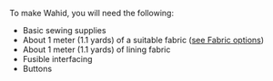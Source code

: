 To make Wahid, you will need the following:

- Basic sewing supplies
- About 1 meter (1.1 yards) of a suitable fabric ([see Fabric options](/docs/patterns/wahid/fabric))
- About 1 meter (1.1 yards) of lining fabric
- Fusible interfacing
- Buttons
